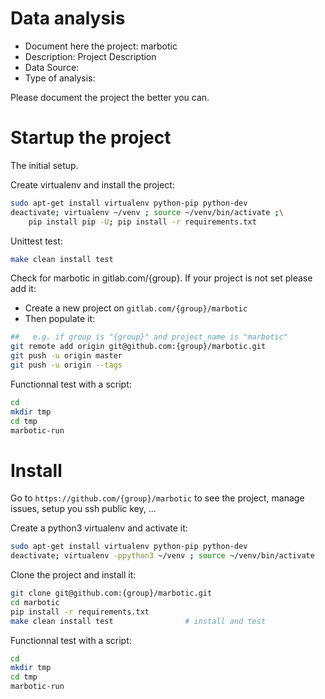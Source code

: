 # Data analysis
- Document here the project: marbotic
- Description: Project Description
- Data Source:
- Type of analysis:

Please document the project the better you can.

# Startup the project

The initial setup.

Create virtualenv and install the project:
```bash
sudo apt-get install virtualenv python-pip python-dev
deactivate; virtualenv ~/venv ; source ~/venv/bin/activate ;\
    pip install pip -U; pip install -r requirements.txt
```

Unittest test:
```bash
make clean install test
```

Check for marbotic in gitlab.com/{group}.
If your project is not set please add it:

- Create a new project on `gitlab.com/{group}/marbotic`
- Then populate it:

```bash
##   e.g. if group is "{group}" and project_name is "marbotic"
git remote add origin git@github.com:{group}/marbotic.git
git push -u origin master
git push -u origin --tags
```

Functionnal test with a script:

```bash
cd
mkdir tmp
cd tmp
marbotic-run
```

# Install

Go to `https://github.com/{group}/marbotic` to see the project, manage issues,
setup you ssh public key, ...

Create a python3 virtualenv and activate it:

```bash
sudo apt-get install virtualenv python-pip python-dev
deactivate; virtualenv -ppython3 ~/venv ; source ~/venv/bin/activate
```

Clone the project and install it:

```bash
git clone git@github.com:{group}/marbotic.git
cd marbotic
pip install -r requirements.txt
make clean install test                # install and test
```
Functionnal test with a script:

```bash
cd
mkdir tmp
cd tmp
marbotic-run
```
